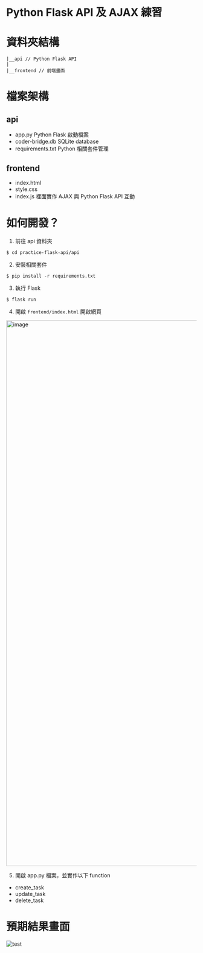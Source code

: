 # Python Flask API 及 AJAX 練習

# 資料夾結構
```
|__api // Python Flask API
|
|__frontend // 前端畫面
```

# 檔案架構
## api
- app.py
Python Flask 啟動檔案
- coder-bridge.db
SQLite database
- requirements.txt
Python 相關套件管理

## frontend
- index.html
- style.css
- index.js
裡面實作 AJAX 與 Python Flask API 互動

# 如何開發？
1. 前往 api 資料夾
```console
$ cd practice-flask-api/api
```
2. 安裝相關套件
```console
$ pip install -r requirements.txt
```
3. 執行 Flask
```console
$ flask run
```
4. 開啟 `frontend/index.html` 開啟網頁
<img width="1440" alt="image" src="https://user-images.githubusercontent.com/33183531/176677945-123b7bb4-9f7b-4ef6-9428-f300972f8e06.png">

5. 開啟 app.py 檔案，並實作以下 function
- create_task
- update_task
- delete_task

# 預期結果畫面
![test](https://user-images.githubusercontent.com/33183531/176678807-1adea6b7-e308-48fc-95ba-c7f941f50076.gif)
